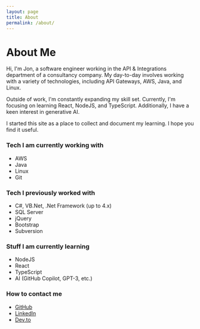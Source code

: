 ```yaml
---
layout: page
title: About
permalink: /about/
---
```


# About Me

Hi, I'm Jon, a software engineer working in the API & Integrations department of a consultancy company. My day-to-day involves working with a variety of technologies, including API Gateways, AWS, Java, and Linux.

Outside of work, I'm constantly expanding my skill set. Currently, I'm focusing on learning React, NodeJS, and TypeScript. Additionally, I have a keen interest in generative AI.

I started this site as a place to collect and document my learning. I hope you find it useful.

### Tech I am currently working with

- AWS
- Java
- Linux
- Git

### Tech I previously worked with

- C#, VB.Net, .Net Framework (up to 4.x)
- SQL Server
- jQuery
- Bootstrap
- Subversion

### Stuff I am currently learning

- NodeJS
- React
- TypeScript
- AI (GitHub Copilot, GPT-3, etc.)

### How to contact me

- [GitHub](https://www.github.com/zjcz)
- [LinkedIn](https://linkedin.com/in/jon-clarke-leeds)
- [Dev.to](https://dev.to/zjcz)

